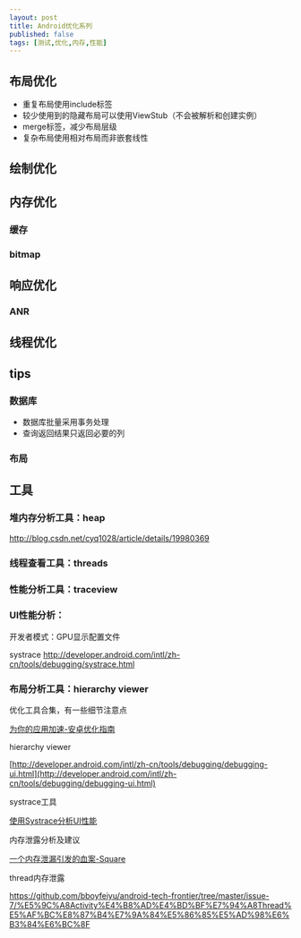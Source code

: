 ```yaml
---
layout: post
title: Android优化系列
published: false
tags: [测试,优化,内存,性能]
---
```


## 布局优化

- 重复布局使用include标签
- 较少使用到的隐藏布局可以使用ViewStub（不会被解析和创建实例）
- merge标签，减少布局层级
- 复杂布局使用相对布局而非嵌套线性

## 绘制优化



## 内存优化

### 缓存

### bitmap

## 响应优化

### ANR

## 线程优化



## tips

### 数据库

- 数据库批量采用事务处理
- 查询返回结果只返回必要的列

### 布局



## 工具

### 堆内存分析工具：heap

http://blog.csdn.net/cyq1028/article/details/19980369

### 线程查看工具：threads

### 性能分析工具：traceview

### UI性能分析：

开发者模式：GPU显示配置文件

systrace
http://developer.android.com/intl/zh-cn/tools/debugging/systrace.html

### 布局分析工具：hierarchy viewer


优化工具合集，有一些细节注意点

[为你的应用加速-安卓优化指南](https://github.com/bboyfeiyu/android-tech-frontier/blob/master/issue-27/%E4%B8%BA%E4%BD%A0%E7%9A%84%E5%BA%94%E7%94%A8%E5%8A%A0%E9%80%9F%20-%20%E5%AE%89%E5%8D%93%E4%BC%98%E5%8C%96%E6%8C%87%E5%8D%97.md)

hierarchy viewer

[http://developer.android.com/intl/zh-cn/tools/debugging/debugging-ui.html](http://developer.android.com/intl/zh-cn/tools/debugging/debugging-ui.html)


systrace工具

[使用Systrace分析UI性能](https://github.com/bboyfeiyu/android-tech-frontier/blob/master/issue-26/%E4%BD%BF%E7%94%A8Systrace%E5%88%86%E6%9E%90UI%E6%80%A7%E8%83%BD.md)

内存泄露分析及建议

[一个内存泄漏引发的血案-Square](https://github.com/bboyfeiyu/android-tech-frontier/blob/master/issue-25/%E4%B8%80%E4%B8%AA%E5%86%85%E5%AD%98%E6%B3%84%E6%BC%8F%E5%BC%95%E5%8F%91%E7%9A%84%E8%A1%80%E6%A1%88-Square.md)

thread内存泄露

https://github.com/bboyfeiyu/android-tech-frontier/tree/master/issue-7/%E5%9C%A8Activity%E4%B8%AD%E4%BD%BF%E7%94%A8Thread%E5%AF%BC%E8%87%B4%E7%9A%84%E5%86%85%E5%AD%98%E6%B3%84%E6%BC%8F